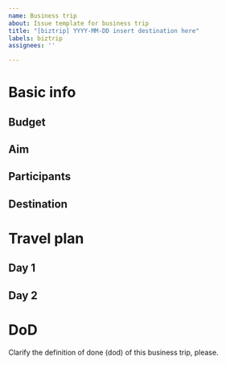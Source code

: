 ```yaml
---
name: Business trip
about: Issue template for business trip
title: "[biztrip] YYYY-MM-DD insert destination here"
labels: biztrip
assignees: ''

---
```


# Basic info
## Budget

## Aim

## Participants

## Destination

# Travel plan
## Day 1

## Day 2

# DoD
Clarify the definition of done (dod) of this business trip, please.
